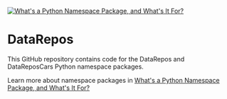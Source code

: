 [![What's a Python Namespace Package, and What's It For?](https://raw.githubusercontent.com/realpython/data-repos/main/namespace_package.jpg)](https://realpython.com/python-namespace-package/)

# DataRepos

This GitHub repository contains code for the DataRepos and DataReposCars Python namespace packages.

Learn more about namespace packages in [What's a Python Namespace Package, and What's It For?](https://realpython.com/python-namespace-package/)
